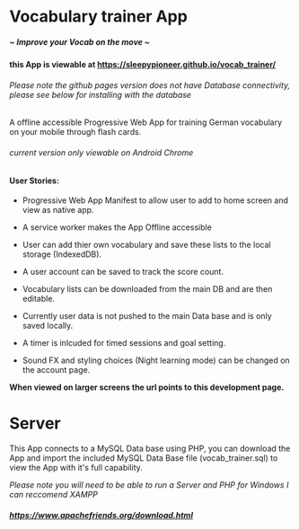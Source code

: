 # Vocabulary trainer App
##### ~ Improve your Vocab on the move ~
__this App is viewable at https://sleepypioneer.github.io/vocab_trainer/__
###### *Please note the github pages version does not have Database connectivity, please see below for installing with the database*

A offline accessible Progressive Web App for training German vocabulary on your mobile through flash cards.

###### *current version only viewable on Android Chrome*

#### User Stories:
  * Progressive Web App Manifest to allow user to add to home screen and view as native app.
  
  * A service worker makes the App Offline accessible
  
  * User can add thier own vocabulary and save these lists to the local storage (IndexedDB).
  
  * A user account can be saved to track the score count.
  
  * Vocabulary lists can be downloaded from the main DB and are then editable.
  
  * Currently user data is not pushed to the main Data base and is only saved locally.
  
  * A timer is inlcuded for timed sessions and goal setting.
  
  * Sound FX and styling choices (Night learning mode) can be changed on the account page.

**When viewed on larger screens the url points to this development page.**


# Server

This App connects to a MySQL Data base using PHP, you can download the App and import the included MySQL Data Base file (vocab_trainer.sql) to view the App with it's full capability.

*Please note you will need to be able to run a Server and PHP for Windows I can reccomend XAMPP*
##### https://www.apachefriends.org/download.html
